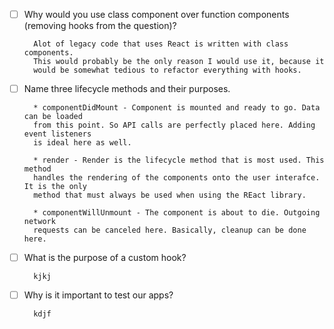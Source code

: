 - [ ] Why would you use class component over function components (removing hooks from the question)?
            
        Alot of legacy code that uses React is written with class components. 
        This would probably be the only reason I would use it, because it 
        would be somewhat tedious to refactor everything with hooks.
        
- [ ] Name three lifecycle methods and their purposes.

        * componentDidMount - Component is mounted and ready to go. Data can be loaded
        from this point. So API calls are perfectly placed here. Adding event listeners
        is ideal here as well.
        
        * render - Render is the lifecycle method that is most used. This method 
        handles the rendering of the components onto the user interafce. It is the only
        method that must always be used when using the REact library.
        
        * componentWillUnmount - The component is about to die. Outgoing network 
        requests can be canceled here. Basically, cleanup can be done here.

- [ ] What is the purpose of a custom hook?

        kjkj

- [ ] Why is it important to test our apps?

        kdjf